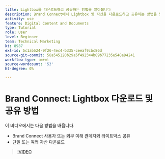 ```yaml
---
title: Lightbox를 다운로드하고 공유하는 방법을 알아봅니다
description: Brand Connect에서 Lightbox 및 자산을 다운로드하고 공유하는 방법을 알아봅니다. [!UICONTROL Workfront DAM].
activity: use
feature: Digital Content and Documents
type: Tutorial
role: User
level: Beginner
team: Technical Marketing
kt: 8987
exl-id: 5c1ab624-9f20-4ec4-b335-ceeaf9cbc86d
source-git-commit: 58a545120b29a5f492344b89b77235e548e94241
workflow-type: tm+mt
source-wordcount: '53'
ht-degree: 0%

---
```


# Brand Connect: Lightbox 다운로드 및 공유 방법

이 비디오에서는 다음 방법을 배웁니다.

* Brand Connect 사용자 또는 외부 이해 관계자와 라이트박스 공유
* 단일 또는 여러 자산 다운로드

>[!VIDEO](https://video.tv.adobe.com/v/335249/?quality=12)
